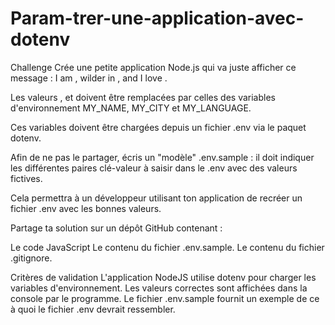 # Param-trer-une-application-avec-dotenv
Challenge
Crée une petite application Node.js qui va juste afficher ce message : I am <name>, wilder in <city>, and I love <language>.

Les valeurs <name>, <city> et <language> doivent être remplacées par celles des variables d'environnement MY_NAME, MY_CITY et MY_LANGUAGE.

Ces variables doivent être chargées depuis un fichier .env via le paquet dotenv.

Afin de ne pas le partager, écris un "modèle" .env.sample : il doit indiquer les différentes paires clé-valeur à saisir dans le .env avec des valeurs fictives.

Cela permettra à un développeur utilisant ton application de recréer un fichier .env avec les bonnes valeurs.

Partage ta solution sur un dépôt GitHub contenant :

Le code JavaScript
Le contenu du fichier .env.sample.
Le contenu du fichier .gitignore.


Critères de validation
 L'application NodeJS utilise dotenv pour charger les variables d'environnement.
  Les valeurs correctes sont affichées dans la console par le programme.
   Le fichier .env.sample fournit un exemple de ce à quoi le fichier .env devrait ressembler.
